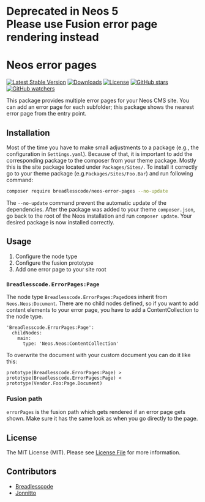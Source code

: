 # Deprecated in Neos 5 <br /> Please use Fusion error page rendering instead

# Neos error pages

[![Latest Stable Version](https://poser.pugx.org/breadlesscode/neos-error-pages/v/stable)](https://packagist.org/packages/breadlesscode/neos-error-pages)
[![Downloads](https://img.shields.io/packagist/dt/breadlesscode/neos-error-pages.svg)](https://packagist.org/packages/breadlesscode/neos-error-pages)
[![License](https://img.shields.io/github/license/breadlesscode/neos-error-pages.svg)](LICENSE)
[![GitHub stars](https://img.shields.io/github/stars/breadlesscode/neos-error-pages.svg?style=social&label=Stars)](https://github.com/breadlesscode/neos-error-pages/stargazers)
[![GitHub watchers](https://img.shields.io/github/watchers/breadlesscode/neos-error-pages.svg?style=social&label=Watch)](https://github.com/breadlesscode/neos-error-pages/subscription)

This package provides multiple error pages for your Neos CMS site.
You can add an error page for each subfolder; this package shows the nearest
error page from the entry point.

## Installation

Most of the time you have to make small adjustments to a package (e.g., the
configuration in `Settings.yaml`). Because of that, it is important to add the
corresponding package to the composer from your theme package. Mostly this is the
site package located under `Packages/Sites/`. To install it correctly go to your
theme package (e.g.`Packages/Sites/Foo.Bar`) and run following command:

```bash
composer require breadlesscode/neos-error-pages --no-update
```

The `--no-update` command prevent the automatic update of the dependencies.
After the package was added to your theme `composer.json`, go back to the root
of the Neos installation and run `composer update`. Your desired package is now
installed correctly.

## Usage

1. Configure the node type
2. Configure the fusion prototype
3. Add one error page to your site root

### `Breadlesscode.ErrorPages:Page`

The node type `Breadlesscode.ErrorPages:Page`does inherit from `Neos.Neos:Document`.
There are no child nodes defined, so if you want to add content elements to your
error page, you have to add a ContentCollection to the node type.

```
'Breadlesscode.ErrorPages:Page':
  childNodes:
    main:
      type: 'Neos.Neos:ContentCollection'
```

To overwrite the document with your custom document you can do it like this:

```fusion
prototype(Breadlesscode.ErrorPages:Page) >
prototype(Breadlesscode.ErrorPages:Page) < prototype(Vendor.Foo:Page.Document)
```

### Fusion path

`errorPages` is the fusion path which gets rendered if an error page gets shown.
Make sure it has the same look as when you go directly to the page.

## License

The MIT License (MIT). Please see [License File](LICENSE) for more information.

## Contributors
 - [Breadlesscode](https://github.com/breadlesscode)
 - [Jonnitto](https://github.com/jonnitto)
